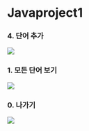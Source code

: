 # Javaproject1

### 4. 단어 추가
<img src="https://user-images.githubusercontent.com/103383660/188877161-cc06acb3-5b12-43be-982f-e46dc184fd4a.png" />

### 1. 모든 단어 보기
<img src="https://user-images.githubusercontent.com/103383660/188877368-c0e7051b-c7be-4eb3-8c43-d474e7b4cf0b.png" />

### 0. 나가기
<img src="https://user-images.githubusercontent.com/103383660/188877434-6d8ca9d1-c319-4be3-b0e9-8a5b8e784bbd.png" />
